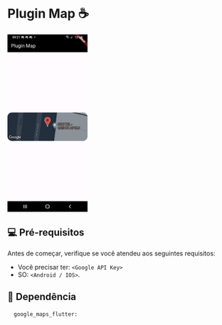 #  Plugin Map ☕ 



<img src="https://raw.githubusercontent.com/jcarloscody/plugin_map/master/img/plugin.jpg" alt="Exemplo imagem" height=400>



 

## 💻 Pré-requisitos

Antes de começar, verifique se você atendeu aos seguintes requisitos:

- Você precisar ter: `<Google API Key>`
- SO: `<Android / IOS>`. 


## 🚀 Dependência


```
  google_maps_flutter: 
```




